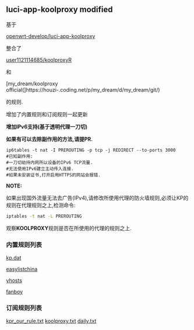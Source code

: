 ## luci-app-koolproxy modified
基于

[openwrt-develop/luci-app-koolproxy](https://github.com/openwrt-develop/luci-app-koolproxy)

整合了

[user1121114685/koolproxyR](https://github.com/user1121114685/koolproxyR)

和

[my_dream/koolproxy official(]https://houzi-.coding.net/p/my_dream/d/my_dream/git/)

的规则.

增加了内置规则和订阅规则一起更新

**增加IPv6支持(基于透明代理一刀切)**

**如果有可以去除副作用的方法,请提PR.**

```
ip6tables -t nat -I PREROUTING -p tcp -j REDIRECT --to-ports 3000
#已知副作用:
#一刀切劫持内网所以设备的IPv6 TCP流量.
#无法使用IPv6建立主动传入连接.
#如果未安装证书,打开启用HTTPS的网站会报错.
```

**NOTE:**

如果出现国外流量无法去广告(IPv4),请修改所使用代理的防火墙规则,必须让KP的规则在代理规则之上,检测命令:

``` bash
iptables -t nat -L PREROUTING
```

观察**KOOLPROXY**规则是否在所使用的代理的规则之上.

### 内置规则列表
[kp.dat](https://raw.githubusercontent.com/user1121114685/koolproxyR_rule_list/master/kp.dat)

[easylistchina](https://raw.githubusercontent.com/user1121114685/koolproxyR/master/koolproxyR/koolproxyR/data/rules/easylistchina.txt)

[yhosts](https://raw.githubusercontent.com/user1121114685/koolproxyR/master/koolproxyR/koolproxyR/data/rules/yhosts.txt)

[fanboy](https://raw.githubusercontent.com/user1121114685/koolproxyR/master/koolproxyR/koolproxyR/data/rules/fanboy-annoyance.txt)

### 订阅规则列表
[kpr_our_rule.txt](https://raw.githubusercontent.com/user1121114685/koolproxyR_rule_list/master/kpr_our_rule.txt)
[koolproxy.txt](hhttps://houzi-.coding.net/p/my_dream/d/my_dream/git/raw/master/koolproxy.txt)
[daily.txt](https://houzi-.coding.net/p/my_dream/d/my_dream/git/raw/master/daily.txt)
